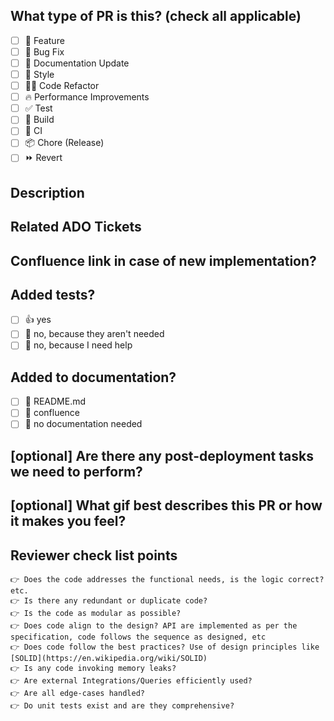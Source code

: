 <!--
  For Work In Progress Pull Requests, please use the Draft PR feature,
  see https://github.blog/2019-02-14-introducing-draft-pull-requests/ for further details.
  
  For a timely review/response, please avoid force-pushing additional
  commits if your PR already received reviews or comments.
  
  Before submitting a Pull Request, please ensure you've done the following:
  - 👷‍♀️ Create small PRs. In most cases, this will be possible.
  - ✅ Provide tests for your changes.
  - 📝 Use descriptive commit messages.
  - 📗 Update any related documentation and include any relevant screenshots.
-->

## What type of PR is this? (check all applicable)

- [ ] 🍕 Feature
- [ ] 🐛 Bug Fix
- [ ] 📝 Documentation Update
- [ ] 🎨 Style
- [ ] 🧑‍💻 Code Refactor
- [ ] 🔥 Performance Improvements
- [ ] ✅ Test
- [ ] 🤖 Build
- [ ] 🔁 CI
- [ ] 📦 Chore (Release)
- [ ] ⏩ Revert

## Description

<!-- 
Please do not leave this blank 
This PR [adds/removes/fixes/replaces] the [feature/bug/etc]. 
-->

## Related ADO Tickets

<!-- 
Please use this format link issue numbers: Fixes #123
-->

## Confluence link in case of new implementation?

<!-- Please provide confluence link -->

## Added tests?

- [ ] 👍 yes
- [ ] 🙅 no, because they aren't needed
- [ ] 🙋 no, because I need help

## Added to documentation?

- [ ] 📜 README.md
- [ ] 📕 confluence
- [ ] 🙅 no documentation needed

## [optional] Are there any post-deployment tasks we need to perform?

## [optional] What gif best describes this PR or how it makes you feel?

<!-- note: PRs with deleted sections will be marked invalid -->


## Reviewer check list points
```
👉 Does the code addresses the functional needs, is the logic correct? etc. 
👉 Is there any redundant or duplicate code?
👉 Is the code as modular as possible?
👉 Does code align to the design? API are implemented as per the specification, code follows the sequence as designed, etc
👉 Does code follow the best practices? Use of design principles like [SOLID](https://en.wikipedia.org/wiki/SOLID)
👉 Is any code invoking memory leaks? 
👉 Are external Integrations/Queries efficiently used?
👉 Are all edge-cases handled?
👉 Do unit tests exist and are they comprehensive?
```
